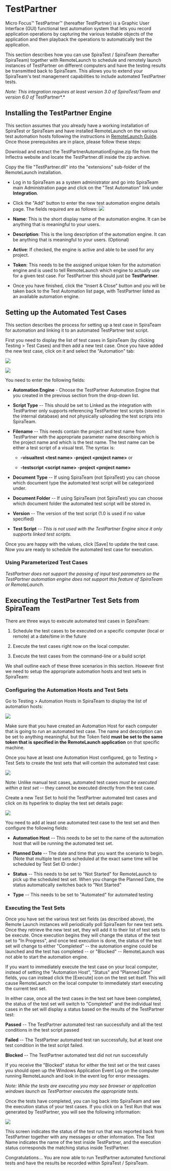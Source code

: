 # TestPartner

Micro Focus™ TestPartner™ (hereafter TestPartner) is a Graphic User
Interface (GUI) functional test automation system that lets you record
application operations by capturing the various testable objects of the
application and then playback the operations to automatically test the
application.

This section describes how you can use SpiraTest / SpiraTeam (hereafter
SpiraTeam) together with RemoteLaunch to schedule and remotely launch
instances of TestPartner on different computers and have the testing
results be transmitted back to SpiraTeam. This allows you to extend your
SpiraTeam's test management capabilities to include automated
TestPartner tests.

*Note: This integration requires at least version 3.0 of SpiraTest/Team
and version 6.0 of* TestPartner*.*

## Installing the TestPartner Engine

This section assumes that you already have a working installation of
SpiraTest or SpiraTeam and have installed RemoteLaunch on the various
test automation hosts following the instructions in [RemoteLaunch Guide](../RemoteLaunch-Guide/).
Once those prerequisites are in place, please follow these steps:

Download and extract the TestPartnerAutomationEngine.zip
file from the Inflectra website and locate the TestPartner.dll inside
the zip archive.

Copy the file "TestPartner.dll" into the "extensions" sub-folder of the
RemoteLaunch installation.

-   Log in to SpiraTeam as a system administrator and go into SpiraTeam
main Administration page and click on the "Test Automation" link
under **Integration**.

-   Click the "Add" button to enter the new test automation engine
details page. The fields required are as follows:
![](img/TestPartner_96.png)




-   **Name**: This is the short display name of the automation
engine. It can be anything that is meaningful to your users.

-   **Description**: This is the long description of the automation
engine. It can be anything that is meaningful to your users.
(Optional)

-   **Active**: If checked, the engine is active and able to be used
for any project.

-   **Token**: This needs to be the assigned unique token for the
automation engine and is used to tell RemoteLaunch which engine
to actually use for a given test case. For TestPartner this
should just be **TestPartner**.

-   Once you have finished, click the "Insert & Close" button and you
will be taken back to the Test Automation list page, with
TestPartner listed as an available automation engine.

## Setting up the Automated Test Cases

This section describes the process for setting up a test case in
SpiraTeam for automation and linking it to an automated TestPartner test
script.

First you need to display the list of test cases in SpiraTeam (by
clicking Testing \> Test Cases) and then add a new test case. Once you
have added the new test case, click on it and select the "Automation"
tab:

![](img/TestPartner_97.png)




![](img/TestPartner_98.png)




You need to enter the following fields:

- **Automation Engine** - Choose the TestPartner Automation Engine that
you created in the previous section from the drop-down list.

- **Script Type** -- This should be set to Linked as the integration with
TestPartner only supports referencing TestPartner test scripts (stored
in the internal database) and not physically uploading the test scripts
into SpiraTeam.

- **Filename** -- This needs contain the project and test name from
TestPartner with the appropriate parameter name describing which is the
project name and which is the test name. The test name can be either a
test script of a visual test. The syntax is:

    - **-visualtest <test name\> -project <project name\>** or

    - **-testscript <script name\> -project <project name\>**

- **Document Type** -- If using SpiraTeam (not SpiraTest) you can choose
which document type the automated test script will be categorized under.

- **Document Folder** -- If using SpiraTeam (not SpiraTest) you can choose
which document folder the automated test script will be stored in.

- **Version** -- The version of the test script (1.0 is used if no value
specified)

- **Test Script** -- *This is not used with the TestPartner Engine since
it only supports linked test scripts.*

Once you are happy with the values, click \[Save\] to update the test
case. Now you are ready to schedule the automated test case for
execution.

### Using Parameterized Test Cases

*TestPartner does not support the passing of input test parameters so
the TestPartner automation engine does not support this feature of
SpiraTeam or RemoteLaunch.*

## Executing the TestPartner Test Sets from SpiraTeam

There are three ways to execute automated test cases in SpiraTeam:

1.  Schedule the test cases to be executed on a specific computer (local
or remote) at a date/time in the future

2.  Execute the test cases right now on the local computer.

3.  Execute the test cases from the command-line or a build script

We shall outline each of these three scenarios in this section. However
first we need to setup the appropriate automation hosts and test sets in
SpiraTeam:

### Configuring the Automation Hosts and Test Sets

Go to Testing \> Automation Hosts in SpiraTeam to display the list of
automation hosts:

![](img/TestPartner_15.png)




Make sure that you have created an Automation Host for each computer
that is going to run an automated test case. The name and description
can be set to anything meaningful, but the Token field **must be set to
the same token that is specified in the RemoteLaunch application** on
that specific machine.

Once you have at least one Automation Host configured, go to Testing \>
Test Sets to create the test sets that will contain the automated test
case:

![](img/TestPartner_31.png)




Note: Unlike manual test cases, automated test cases *must be executed
within a test set* -- they cannot be executed directly from the test
case.

Create a new Test Set to hold the TestPartner automated test cases and
click on its hyperlink to display the test set details page:

![](img/TestPartner_99.png)




You need to add at least one automated test case to the test set and
then configure the following fields:

-   **Automation Host** -- This needs to be set to the name of the
automation host that will be running the automated test set.

-   **Planned Date** -- The date and time that you want the scenario to
begin. (Note that multiple test sets scheduled at the exact same
time will be scheduled by Test Set ID order.)

-   **Status** -- This needs to be set to "Not Started" for RemoteLaunch
to pick up the scheduled test set. When you change the Planned Date,
the status automatically switches back to "Not Started"

-   **Type** -- This needs to be set to "Automated" for automated
testing

### Executing the Test Sets

Once you have set the various test set fields (as described above), the
Remote Launch instances will periodically poll SpiraTeam for new test
sets. Once they retrieve the new test set, they will add it to their
list of test sets to be execute. Once execution begins they will change
the status of the test set to "In Progress", and once test execution is
done, the status of the test set will change to either "Completed" --
the automation engine could be launched and the test has completed -- or
"Blocked" -- RemoteLaunch was not able to start the automation engine.

If you want to immediately execute the test case on your local computer,
instead of setting the "Automation Host", "Status" and "Planned Date"
fields, you can instead click the \[Execute\] icon on the test set
itself. This will cause RemoteLaunch on the local computer to
immediately start executing the current test set.

In either case, once all the test cases in the test set have been
completed, the status of the test set will switch to "Completed" and the
individual test cases in the set will display a status based on the
results of the TestPartner test:

**Passed** -- The TestPartner automated test ran successfully and all
the test conditions in the test script passed

**Failed** -- The TestPartner automated test ran successfully, but at
least one test condition in the test script failed.

**Blocked** -- The TestPartner automated test did not run successfully

If you receive the "Blocked" status for either the test set or the test
cases you should open up the Windows Application Event Log on the
computer running RemoteLaunch and look in the event log for error
messages.

*Note: While the tests are executing you may see browser or application
windows launch as TestPartner executes the appropriate tests.*

Once the tests have completed, you can log back into SpiraTeam and see
the execution status of your test cases. If you click on a Test Run that
was generated by TestPartner, you will see the following information:

![](img/TestPartner_100.png)




This screen indicates the status of the test run that was reported back
from TestPartner together with any messages or other information. The
Test Name indicates the name of the test inside TestPartner, and the
execution status corresponds the matching status inside TestPartner.

Congratulations... You are now able to run TestPartner automated
functional tests and have the results be recorded within SpiraTest /
SpiraTeam.

